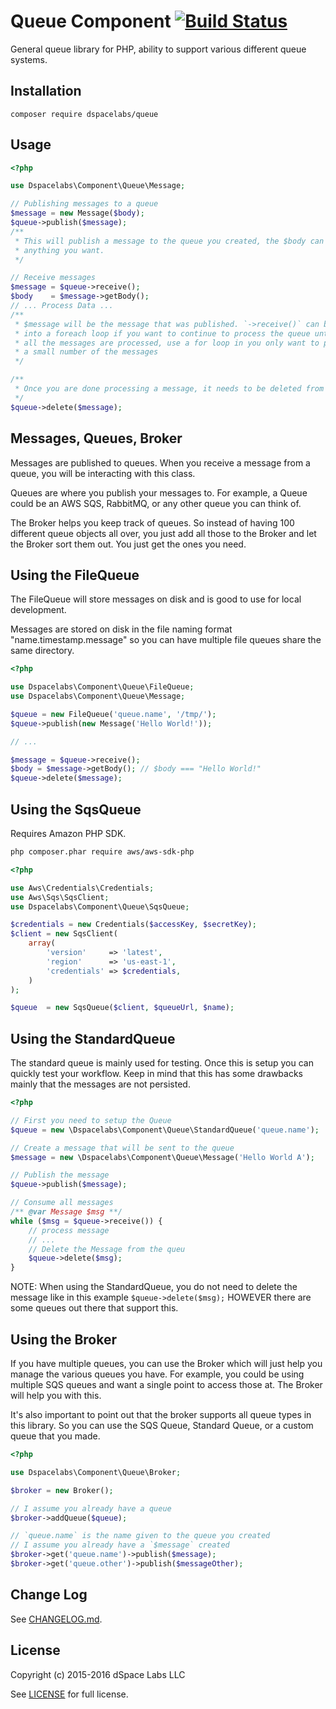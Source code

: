 Queue Component [![Build Status](https://travis-ci.org/dSpaceLabs/Queue.svg?branch=master)](https://travis-ci.org/dSpaceLabs/Queue)
===============

General queue library for PHP, ability to support various different queue
systems.

## Installation

```
composer require dspacelabs/queue
```

## Usage

```php
<?php

use Dspacelabs\Component\Queue\Message;

// Publishing messages to a queue
$message = new Message($body);
$queue->publish($message);
/**
 * This will publish a message to the queue you created, the $body can be
 * anything you want.
 */

// Receive messages
$message = $queue->receive();
$body    = $message->getBody();
// ... Process Data ...
/**
 * $message will be the message that was published. `->receive()` can be put
 * into a foreach loop if you want to continue to process the queue until
 * all the messages are processed, use a for loop in you only want to process
 * a small number of the messages
 */

/**
 * Once you are done processing a message, it needs to be deleted from the queue
 */
$queue->delete($message);
```

## Messages, Queues, Broker

Messages are published to queues. When you receive a message from a queue, you
will be interacting with this class.

Queues are where you publish your messages to. For example, a Queue could be an
AWS SQS, RabbitMQ, or any other queue you can think of.

The Broker helps you keep track of queues. So instead of having 100 different
queue objects all over, you just add all those to the Broker and let the Broker
sort them out. You just get the ones you need.

## Using the FileQueue

The FileQueue will store messages on disk and is good to use for local
development.

Messages are stored on disk in the file naming format "name.timestamp.message"
so you can have multiple file queues share the same directory.


```php
<?php

use Dspacelabs\Component\Queue\FileQueue;
use Dspacelabs\Component\Queue\Message;

$queue = new FileQueue('queue.name', '/tmp/');
$queue->publish(new Message('Hello World!'));

// ...

$message = $queue->receive();
$body = $message->getBody(); // $body === "Hello World!"
$queue->delete($message);
```

## Using the SqsQueue

Requires Amazon PHP SDK.

```bash
php composer.phar require aws/aws-sdk-php
```

```php
<?php

use Aws\Credentials\Credentials;
use Aws\Sqs\SqsClient;
use Dspacelabs\Component\Queue\SqsQueue;

$credentials = new Credentials($accessKey, $secretKey);
$client = new SqsClient(
    array(
        'version'     => 'latest',
        'region'      => 'us-east-1',
        'credentials' => $credentials,
    )
);

$queue  = new SqsQueue($client, $queueUrl, $name);
```

## Using the StandardQueue

The standard queue is mainly used for testing. Once this is setup you
can quickly test your workflow. Keep in mind that this has some drawbacks
mainly that the messages are not persisted.

```php
<?php

// First you need to setup the Queue
$queue = new \Dspacelabs\Component\Queue\StandardQueue('queue.name');

// Create a message that will be sent to the queue
$message = new \Dspacelabs\Component\Queue\Message('Hello World A');

// Publish the message
$queue->publish($message);

// Consume all messages
/** @var Message $msg **/
while ($msg = $queue->receive()) {
    // process message
    // ...
    // Delete the Message from the queu
    $queue->delete($msg);
}
```

NOTE: When using the StandardQueue, you do not need to delete the message like
in this example `$queue->delete($msg);` HOWEVER there are some queues out there
that support this.

## Using the Broker

If you have multiple queues, you can use the Broker which will just help you
manage the various queues you have. For example, you could be using multiple
SQS queues and want a single point to access those at. The Broker will help you
with this.

It's also important to point out that the broker supports all queue types in
this library. So you can use the SQS Queue, Standard Queue, or a custom queue
that you made.

```php
<?php

use Dspacelabs\Component\Queue\Broker;

$broker = new Broker();

// I assume you already have a queue
$broker->addQueue($queue);

// `queue.name` is the name given to the queue you created
// I assume you already have a `$message` created
$broker->get('queue.name')->publish($message);
$broker->get('queue.other')->publish($messageOther);
```

## Change Log

See [CHANGELOG.md].

## License

Copyright (c) 2015-2016 dSpace Labs LLC

See [LICENSE] for full license.

[CHANGELOG.md]: https://github.com/dSpaceLabs/Queue/blob/master/CHANGELOG.md
[LICENSE]: https://github.com/dSpaceLabs/Queue/blob/master/LICENSE
